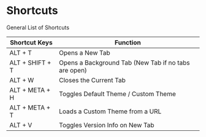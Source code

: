 # Shortcuts
General List of Shortcuts

 | Shortcut Keys   | Function 
 | --------------- | ---------------------------------
 | ALT + T         | Opens a New Tab
 | ALT + SHIFT + T | Opens a Background Tab (New Tab if no tabs are open)
 | ALT + W         | Closes the Current Tab 
 | ALT + META + H  | Toggles Default Theme / Custom Theme
 | ALT + META + T  | Loads a Custom Theme from a URL
 | ALT + V         | Toggles Version Info on New Tab
